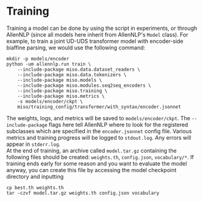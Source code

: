 # Training 
Training a model can be done by using the script in experiments, or through AllenNLP (since all models here inherit from AllenNLP's `Model` class). For example, to train a joint UD-UDS transformer model with encoder-side biaffine parsing, we would use the following command: 

```
mkdir -p models/encoder 
python -um allennlp.run train \
    --include-package miso.data.dataset_readers \
    --include-package miso.data.tokenizers \
    --include-package miso.models \
    --include-package miso.modules.seq2seq_encoders \
    --include-package miso.training \
    --include-package miso.metrics \
    -s models/encoder/ckpt \
    miso/training_config/transformer/with_syntax/encoder.jsonnet
```

The weights, logs, and metrics will be saved to `models/encoder/ckpt`. 
The `--include-package` flags here tell AllenNLP where to look for the registered subclasses which are specified in the `encoder.jsonnet` config file. 
Various metrics and training progress will be logged to `stdout.log`. Any errors will appear in `stderr.log`.  
At the end of training, an archive called `model.tar.gz` containing the following files should be created: `weights.th`, `config.json`, `vocabulary/*`.
If training ends early for some reason and you want to evaluate the model anyway, you can create this file by accessing the model checkpoint directory and inputting 
```
cp best.th weights.th 
tar -czvf model.tar.gz weights.th config.json vocabulary
```